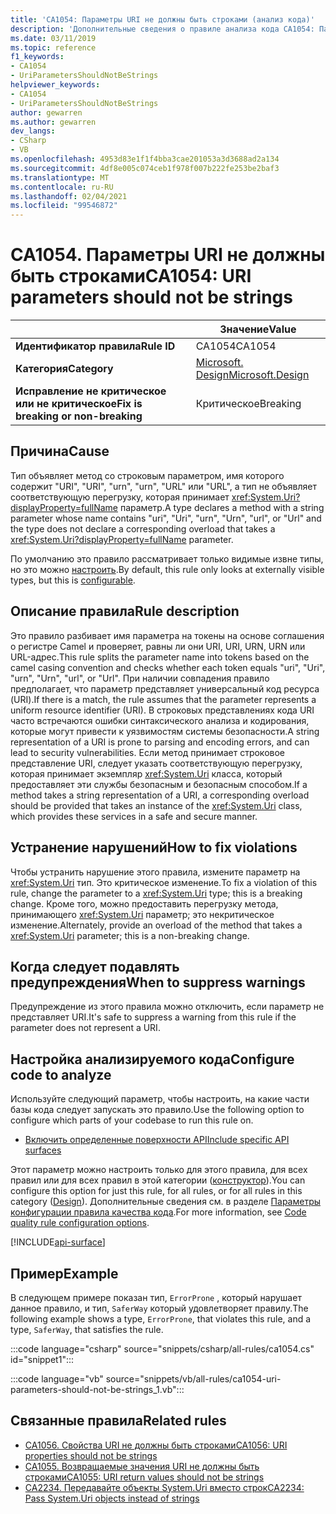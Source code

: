 ```yaml
---
title: 'CA1054: Параметры URI не должны быть строками (анализ кода)'
description: 'Дополнительные сведения о правиле анализа кода CA1054: Параметры URI не должны быть строками'
ms.date: 03/11/2019
ms.topic: reference
f1_keywords:
- CA1054
- UriParametersShouldNotBeStrings
helpviewer_keywords:
- CA1054
- UriParametersShouldNotBeStrings
author: gewarren
ms.author: gewarren
dev_langs:
- CSharp
- VB
ms.openlocfilehash: 4953d83e1f1f4bba3cae201053a3d3688ad2a134
ms.sourcegitcommit: 4df8e005c074ceb1f978f007b222fe253be2baf3
ms.translationtype: MT
ms.contentlocale: ru-RU
ms.lasthandoff: 02/04/2021
ms.locfileid: "99546872"
---
```

# <a name="ca1054-uri-parameters-should-not-be-strings"></a><span data-ttu-id="34159-103">CA1054. Параметры URI не должны быть строками</span><span class="sxs-lookup"><span data-stu-id="34159-103">CA1054: URI parameters should not be strings</span></span>

| | <span data-ttu-id="34159-104">Значение</span><span class="sxs-lookup"><span data-stu-id="34159-104">Value</span></span> |
|-|-|
| <span data-ttu-id="34159-105">**Идентификатор правила**</span><span class="sxs-lookup"><span data-stu-id="34159-105">**Rule ID**</span></span> |<span data-ttu-id="34159-106">CA1054</span><span class="sxs-lookup"><span data-stu-id="34159-106">CA1054</span></span>|
| <span data-ttu-id="34159-107">**Категория**</span><span class="sxs-lookup"><span data-stu-id="34159-107">**Category**</span></span> |[<span data-ttu-id="34159-108">Microsoft. Design</span><span class="sxs-lookup"><span data-stu-id="34159-108">Microsoft.Design</span></span>](design-warnings.md)|
| <span data-ttu-id="34159-109">**Исправление не критическое или не критическое**</span><span class="sxs-lookup"><span data-stu-id="34159-109">**Fix is breaking or non-breaking**</span></span> |<span data-ttu-id="34159-110">Критическое</span><span class="sxs-lookup"><span data-stu-id="34159-110">Breaking</span></span>|

## <a name="cause"></a><span data-ttu-id="34159-111">Причина</span><span class="sxs-lookup"><span data-stu-id="34159-111">Cause</span></span>

<span data-ttu-id="34159-112">Тип объявляет метод со строковым параметром, имя которого содержит "URI", "URI", "urn", "urn", "URL" или "URL", а тип не объявляет соответствующую перегрузку, которая принимает <xref:System.Uri?displayProperty=fullName> параметр.</span><span class="sxs-lookup"><span data-stu-id="34159-112">A type declares a method with a string parameter whose name contains "uri", "Uri", "urn", "Urn", "url", or "Url" and the type does not declare a corresponding overload that takes a <xref:System.Uri?displayProperty=fullName> parameter.</span></span>

<span data-ttu-id="34159-113">По умолчанию это правило рассматривает только видимые извне типы, но это можно [настроить](#configure-code-to-analyze).</span><span class="sxs-lookup"><span data-stu-id="34159-113">By default, this rule only looks at externally visible types, but this is [configurable](#configure-code-to-analyze).</span></span>

## <a name="rule-description"></a><span data-ttu-id="34159-114">Описание правила</span><span class="sxs-lookup"><span data-stu-id="34159-114">Rule description</span></span>

<span data-ttu-id="34159-115">Это правило разбивает имя параметра на токены на основе соглашения о регистре Camel и проверяет, равны ли они URI, URI, URN, URN или URL-адрес.</span><span class="sxs-lookup"><span data-stu-id="34159-115">This rule splits the parameter name into tokens based on the camel casing convention and checks whether each token equals "uri", "Uri", "urn", "Urn", "url", or "Url".</span></span> <span data-ttu-id="34159-116">При наличии совпадения правило предполагает, что параметр представляет универсальный код ресурса (URI).</span><span class="sxs-lookup"><span data-stu-id="34159-116">If there is a match, the rule assumes that the parameter represents a uniform resource identifier (URI).</span></span> <span data-ttu-id="34159-117">В строковых представлениях кода URI часто встречаются ошибки синтаксического анализа и кодирования, которые могут привести к уязвимостям системы безопасности.</span><span class="sxs-lookup"><span data-stu-id="34159-117">A string representation of a URI is prone to parsing and encoding errors, and can lead to security vulnerabilities.</span></span> <span data-ttu-id="34159-118">Если метод принимает строковое представление URI, следует указать соответствующую перегрузку, которая принимает экземпляр <xref:System.Uri> класса, который предоставляет эти службы безопасным и безопасным способом.</span><span class="sxs-lookup"><span data-stu-id="34159-118">If a method takes a string representation of a URI, a corresponding overload should be provided that takes an instance of the <xref:System.Uri> class, which provides these services in a safe and secure manner.</span></span>

## <a name="how-to-fix-violations"></a><span data-ttu-id="34159-119">Устранение нарушений</span><span class="sxs-lookup"><span data-stu-id="34159-119">How to fix violations</span></span>

<span data-ttu-id="34159-120">Чтобы устранить нарушение этого правила, измените параметр на <xref:System.Uri> тип. Это критическое изменение.</span><span class="sxs-lookup"><span data-stu-id="34159-120">To fix a violation of this rule, change the parameter to a <xref:System.Uri> type; this is a breaking change.</span></span> <span data-ttu-id="34159-121">Кроме того, можно предоставить перегрузку метода, принимающего <xref:System.Uri> параметр; это некритическое изменение.</span><span class="sxs-lookup"><span data-stu-id="34159-121">Alternately, provide an overload of the method that takes a <xref:System.Uri> parameter; this is a non-breaking change.</span></span>

## <a name="when-to-suppress-warnings"></a><span data-ttu-id="34159-122">Когда следует подавлять предупреждения</span><span class="sxs-lookup"><span data-stu-id="34159-122">When to suppress warnings</span></span>

<span data-ttu-id="34159-123">Предупреждение из этого правила можно отключить, если параметр не представляет URI.</span><span class="sxs-lookup"><span data-stu-id="34159-123">It's safe to suppress a warning from this rule if the parameter does not represent a URI.</span></span>

## <a name="configure-code-to-analyze"></a><span data-ttu-id="34159-124">Настройка анализируемого кода</span><span class="sxs-lookup"><span data-stu-id="34159-124">Configure code to analyze</span></span>

<span data-ttu-id="34159-125">Используйте следующий параметр, чтобы настроить, на какие части базы кода следует запускать это правило.</span><span class="sxs-lookup"><span data-stu-id="34159-125">Use the following option to configure which parts of your codebase to run this rule on.</span></span>

- [<span data-ttu-id="34159-126">Включить определенные поверхности API</span><span class="sxs-lookup"><span data-stu-id="34159-126">Include specific API surfaces</span></span>](#include-specific-api-surfaces)

<span data-ttu-id="34159-127">Этот параметр можно настроить только для этого правила, для всех правил или для всех правил в этой категории ([конструктор](design-warnings.md)).</span><span class="sxs-lookup"><span data-stu-id="34159-127">You can configure this option for just this rule, for all rules, or for all rules in this category ([Design](design-warnings.md)).</span></span> <span data-ttu-id="34159-128">Дополнительные сведения см. в разделе [Параметры конфигурации правила качества кода](../code-quality-rule-options.md).</span><span class="sxs-lookup"><span data-stu-id="34159-128">For more information, see [Code quality rule configuration options](../code-quality-rule-options.md).</span></span>

[!INCLUDE[api-surface](~/includes/code-analysis/api-surface.md)]

## <a name="example"></a><span data-ttu-id="34159-129">Пример</span><span class="sxs-lookup"><span data-stu-id="34159-129">Example</span></span>

<span data-ttu-id="34159-130">В следующем примере показан тип, `ErrorProne` , который нарушает данное правило, и тип, `SaferWay` который удовлетворяет правилу.</span><span class="sxs-lookup"><span data-stu-id="34159-130">The following example shows a type, `ErrorProne`, that violates this rule, and a type, `SaferWay`, that satisfies the rule.</span></span>

:::code language="csharp" source="snippets/csharp/all-rules/ca1054.cs" id="snippet1":::

:::code language="vb" source="snippets/vb/all-rules/ca1054-uri-parameters-should-not-be-strings_1.vb":::

## <a name="related-rules"></a><span data-ttu-id="34159-131">Связанные правила</span><span class="sxs-lookup"><span data-stu-id="34159-131">Related rules</span></span>

- [<span data-ttu-id="34159-132">CA1056. Свойства URI не должны быть строками</span><span class="sxs-lookup"><span data-stu-id="34159-132">CA1056: URI properties should not be strings</span></span>](ca1056.md)
- [<span data-ttu-id="34159-133">CA1055. Возвращаемые значения URI не должны быть строками</span><span class="sxs-lookup"><span data-stu-id="34159-133">CA1055: URI return values should not be strings</span></span>](ca1055.md)
- [<span data-ttu-id="34159-134">CA2234. Передавайте объекты System.Uri вместо строк</span><span class="sxs-lookup"><span data-stu-id="34159-134">CA2234: Pass System.Uri objects instead of strings</span></span>](ca2234.md)
